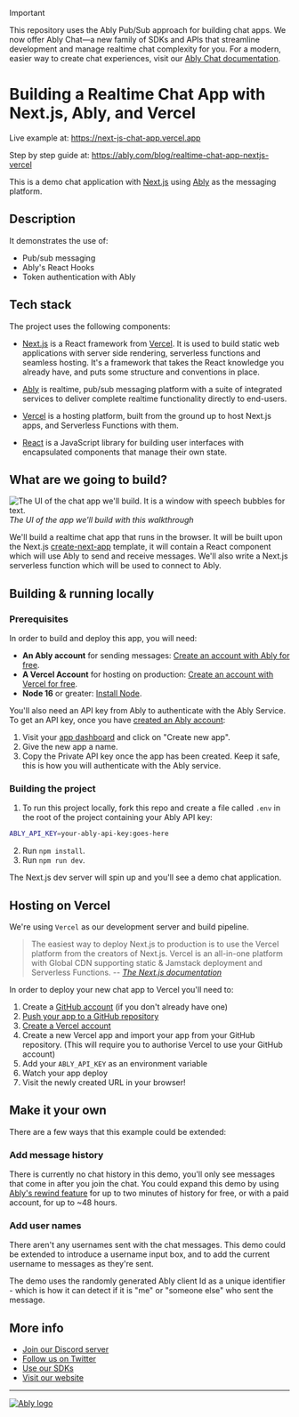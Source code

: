 > [!IMPORTANT]
> This repository uses the Ably Pub/Sub approach for building chat apps. We now offer Ably Chat—a new family of SDKs and APIs that streamline development and manage realtime chat complexity for you. For a modern, easier way to create chat experiences, visit our [Ably Chat documentation](https://ably.com/docs/chat).

# Building a Realtime Chat App with Next.js, Ably, and Vercel

Live example at: <https://next-js-chat-app.vercel.app>

Step by step guide at: <https://ably.com/blog/realtime-chat-app-nextjs-vercel>

This is a demo chat application with [Next.js](https://nextjs.org/) using [Ably](https://ably.com) as the messaging platform.

## Description

It demonstrates the use of:

- Pub/sub messaging
- Ably's React Hooks
- Token authentication with Ably

## Tech stack

The project uses the following components:

- [Next.js](https://nextjs.org/) is a React framework from [Vercel](https://vercel.com/). It is used to build static web applications with server side rendering, serverless functions and seamless hosting. It's a framework that takes the React knowledge you already have, and puts some structure and conventions in place.

- [Ably](https://ably.com/) is realtime, pub/sub messaging platform with a suite of integrated services to deliver complete realtime functionality directly to end-users.

- [Vercel](https://vercel.com/) is a hosting platform, built from the ground up to host Next.js apps, and Serverless Functions with them.

- [React](https://reactjs.org/) is a JavaScript library for building user interfaces with encapsulated components that manage their own state.

## What are we going to build?

![The UI of the chat app we'll build. It is a window with speech bubbles for text.](https://cdn.glitch.com/0cb30add-c9ef-4c00-983c-e12deb0d4080%2Fchatapp.png?v=1612279601157)  
*The UI of the app we'll build with this walkthrough*  

We'll build a realtime chat app that runs in the browser. It will be built upon the Next.js [create-next-app](https://nextjs.org/docs/api-reference/create-next-app) template, it will contain a React component which will use Ably to send and receive messages. We'll also write a Next.js serverless function which will be used to connect to Ably.

## Building & running locally

### Prerequisites

In order to build and deploy this app, you will need:

- **An Ably account** for sending messages: [Create an account with Ably for free](https://ably.com/signup).
- **A Vercel Account** for hosting on production: [Create an account with Vercel for free](https://vercel.com/signup).
- **Node 16** or greater: [Install Node](https://nodejs.org/en/).

You'll also need an API key from Ably to authenticate with the Ably Service. To get an API key, once you have [created an Ably account](https://ably.com/signup):

1. Visit your [app dashboard](https://ably.com/accounts/any) and click on "Create new app".
2. Give the new app a name.
3. Copy the Private API key once the app has been created. Keep it safe, this is how you will authenticate with the Ably service.

### Building the project

1. To run this project locally, fork this repo and create a file called `.env` in the root of the project containing your Ably API key:

```sh
ABLY_API_KEY=your-ably-api-key:goes-here
```

2. Run `npm install`.
3. Run `npm run dev`.

The Next.js dev server will spin up and you'll see a demo chat application.

## Hosting on Vercel

We're using `Vercel` as our development server and build pipeline.

> The easiest way to deploy Next.js to production is to use the Vercel platform from the creators of Next.js. Vercel is an all-in-one platform with Global CDN supporting static & Jamstack deployment and Serverless Functions.
<cite>-- [The Next.js documentation](https://nextjs.org/docs/deployment)</cive>

In order to deploy your new chat app to Vercel you'll need to:

1. Create a [GitHub account](https://github.com/) (if you don't already have one)
2. [Push your app to a GitHub repository](https://docs.github.com/en/repositories/creating-and-managing-repositories/creating-a-new-repository)
3. [Create a Vercel account](https://vercel.com/signup)
4. Create a new Vercel app and import your app from your GitHub repository. (This will require you to authorise Vercel to use your GitHub account)
5. Add your `ABLY_API_KEY` as an environment variable
6. Watch your app deploy
7. Visit the newly created URL in your browser!

## Make it your own

There are a few ways that this example could be extended:

### Add message history

There is currently no chat history in this demo, you'll only see messages that come in after you join the chat. You could expand this demo by using [Ably's rewind feature](https://ably.com/docs/storage-history/history) for up to two minutes of history for free, or with a paid account, for up to ~48 hours.

### Add user names

There aren't any usernames sent with the chat messages. This demo could be extended to introduce a username input box, and to add the current username to messages as they're sent.

The demo uses the randomly generated Ably client Id as a unique identifier - which is how it can detect if it is "me" or "someone else" who sent the message.

## More info

- [Join our Discord server](https://discord.gg/q89gDHZcBK)
- [Follow us on Twitter](https://twitter.com/ablyrealtime)
- [Use our SDKs](https://github.com/ably/)
- [Visit our website](https://ably.com)

---
[![Ably logo](https://static.ably.dev/badge-black.svg?ably-next-vercel-news)](https://ably.com)
